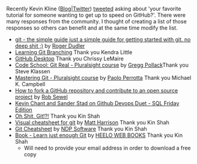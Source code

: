 Recently Kevin Kline ([Blog](https://kevinekline.com/)|[Twitter](https://twitter.com/kekline)) [tweeted](https://twitter.com/kekline/status/1370094638057586696) asking about 'your favorite tutorial for someone wanting to get up to speed on GitHub?'.
There were many responses from the community. I thought of creating a list of those responses so others can benefit and at the same time modify the list.

* [git - the simple guide just a simple guide for getting started with git. no deep shit ;)](http://rogerdudler.github.io/git-guide/) by [Roger Dudler](https://twitter.com/rogerdudler)
* [Learning Git Branching](https://learngitbranching.js.org/) Thank you Kendra Little
* [GitHub Desktop](https://desktop.github.com/) Thank you Chrissy LeMaire
* [Code School: Git Real - Pluralsight course](https://www.pluralsight.com/courses/code-school-git-real) by [Gregg Pollack](https://www.pluralsight.com/authors/gregg-pollack)Thank you Steve Klassen
* [Mastering Git - Pluralsight course](https://www.pluralsight.com/courses/master-git) by [Paolo Perrotta](https://www.pluralsight.com/authors/paolo-perrotta) Thank you Michael K. Campbell
* [How to fork a GitHub repository and contribute to an open source project](https://blog.robsewell.com/blog/source%20control/jupyter%20notebooks/azure%20data%20studio/dbatools/dbachecks/how-to-fork-a-github-repository-and-contribute-to-an-open-source-project/) by [Rob Sewel](https://sqldbawithabeard.com/)
* [Kevin Chant and Sander Stad on Github Devops Duet - SQL Friday Edition](https://www.youtube.com/watch?app=desktop&v=FIE7051qaqE)
* [Oh Shit, Git!?!](https://ohshitgit.com/) Thank you Kin Shah
* [Visual cheatsheet for git](https://github.com/mattharrison/Git-Supervisual-Cheatsheet) by [Matt Harrison](https://github.com/mattharrison) Thank you Kin Shah
* [Git Cheatsheet](https://ndpsoftware.com/git-cheatsheet.html#loc=stash;) by [NDP Software](https://ndpsoftware.com/) Thank you Kin Shah
* [Book - Learn just enough Git](https://hellowebbooks.com/learn-git/) by [HEELO WEB BOOKS](https://hellowebbooks.com/) Thank you Kin Shah 
    - Will need to provide your email address in order to download a free copy
